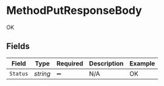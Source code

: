 # MethodPutResponseBody

OK


## Fields

| Field              | Type               | Required           | Description        | Example            |
| ------------------ | ------------------ | ------------------ | ------------------ | ------------------ |
| `Status`           | *string*           | :heavy_minus_sign: | N/A                | OK                 |